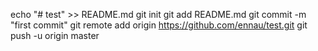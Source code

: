 echo "# test" >> README.md
git init
git add README.md
git commit -m "first commit"
git remote add origin https://github.com/ennau/test.git
git push -u origin master

